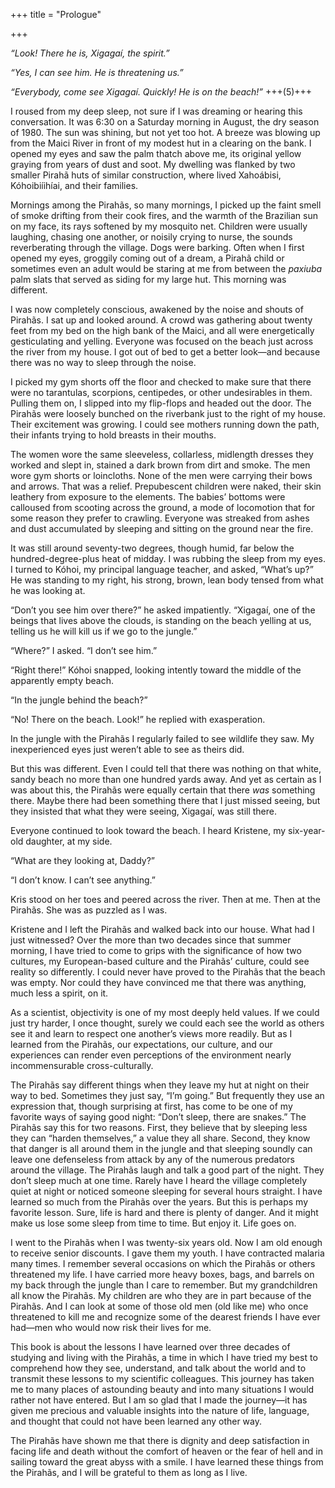 +++
title = "Prologue"

+++



*“Look\! There he is, Xigagaí, the spirit.”*

*“Yes, I can see him. He is threatening us.”*

*“Everybody, come see Xigagaí. Quickly\! He is on the beach\!”* +++(5)+++



I roused from my deep sleep, not sure if I was dreaming or hearing this conversation. It was 6:30 on a Saturday morning in August, the dry season of 1980. The sun was shining, but not yet too hot. A breeze was blowing up from the Maici River in front of my modest hut in a clearing on the bank. I opened my eyes and saw the palm thatch above me, its original yellow graying from years of dust and soot. My dwelling was flanked by two smaller Pirahã huts of similar construction, where lived Xahoábisi, Kóhoibiíihíai, and their families.

Mornings among the Pirahãs, so many mornings, I picked up the faint smell of smoke drifting from their cook fires, and the warmth of the Brazilian sun on my face, its rays softened by my mosquito net. Children were usually laughing, chasing one another, or noisily crying to nurse, the sounds reverberating through the village. Dogs were barking. Often when I first opened my eyes, groggily coming out of a dream, a Pirahã child or sometimes even an adult would be staring at me from between the *paxiuba* palm slats that served as siding for my large hut. This morning was different.

I was now completely conscious, awakened by the noise and shouts of Pirahãs. I sat up and looked around. A crowd was gathering about twenty feet from my bed on the high bank of the Maici, and all were energetically gesticulating and yelling. Everyone was focused on the beach just across the river from my house. I got out of bed to get a better look—and because there was no way to sleep through the noise.

I picked my gym shorts off the floor and checked to make sure that there were no tarantulas, scorpions, centipedes, or other undesirables in them. Pulling them on, I slipped into my flip-flops and headed out the door. The Pirahãs were loosely bunched on the riverbank just to the right of my house. Their excitement was growing. I could see mothers running down the path, their infants trying to hold breasts in their mouths.

The women wore the same sleeveless, collarless, midlength dresses they worked and slept in, stained a dark brown from dirt and smoke. The men wore gym shorts or loincloths. None of the men were carrying their bows and arrows. That was a relief. Prepubescent children were naked, their skin leathery from exposure to the elements. The babies’ bottoms were calloused from scooting across the ground, a mode of locomotion that for some reason they prefer to crawling. Everyone was streaked from ashes and dust accumulated by sleeping and sitting on the ground near the fire.

It was still around seventy-two degrees, though humid, far below the hundred-degree-plus heat of midday. I was rubbing the sleep from my eyes. I turned to Kóhoi, my principal language teacher, and asked, “What’s up?” He was standing to my right, his strong, brown, lean body tensed from what he was looking at.

“Don’t you see him over there?” he asked impatiently. “Xigagaí, one of the beings that lives above the clouds, is standing on the beach yelling at us, telling us he will kill us if we go to the jungle.”

“Where?” I asked. “I don’t see him.”

“Right there\!” Kóhoi snapped, looking intently toward the middle of the apparently empty beach.

“In the jungle behind the beach?”

“No\! There on the beach. Look\!” he replied with exasperation.

In the jungle with the Pirahãs I regularly failed to see wildlife they saw. My inexperienced eyes just weren’t able to see as theirs did.

But this was different. Even I could tell that there was nothing on that white, sandy beach no more than one hundred yards away. And yet as certain as I was about this, the Pirahãs were equally certain that there *was* something there. Maybe there had been something there that I just missed seeing, but they insisted that what they were seeing, Xigagaí, was still there.

Everyone continued to look toward the beach. I heard Kristene, my six-year-old daughter, at my side.

“What are they looking at, Daddy?”

“I don’t know. I can’t see anything.”

Kris stood on her toes and peered across the river. Then at me. Then at the Pirahãs. She was as puzzled as I was.

Kristene and I left the Pirahãs and walked back into our house. What had I just witnessed? Over the more than two decades since that summer morning, I have tried to come to grips with the significance of how two cultures, my European-based culture and the Pirahãs’ culture, could see reality so differently. I could never have proved to the Pirahãs that the beach was empty. Nor could they have convinced me that there was anything, much less a spirit, on it.

As a scientist, objectivity is one of my most deeply held values. If we could just try harder, I once thought, surely we could each see the world as others see it and learn to respect one another’s views more readily. But as I learned from the Pirahãs, our expectations, our culture, and our experiences can render even perceptions of the environment nearly incommensurable cross-culturally.

The Pirahãs say different things when they leave my hut at night on their way to bed. Sometimes they just say, “I’m going.” But frequently they use an expression that, though surprising at first, has come to be one of my favorite ways of saying good night: “Don’t sleep, there are snakes.” The Pirahãs say this for two reasons. First, they believe that by sleeping less they can “harden themselves,” a value they all share. Second, they know that danger is all around them in the jungle and that sleeping soundly can leave one defenseless from attack by any of the numerous predators around the village. The Pirahãs laugh and talk a good part of the night. They don’t sleep much at one time. Rarely have I heard the village completely quiet at night or noticed someone sleeping for several hours straight. I have learned so much from the Pirahãs over the years. But this is perhaps my favorite lesson. Sure, life is hard and there is plenty of danger. And it might make us lose some sleep from time to time. But enjoy it. Life goes on.

I went to the Pirahãs when I was twenty-six years old. Now I am old enough to receive senior discounts. I gave them my youth. I have contracted malaria many times. I remember several occasions on which the Pirahãs or others threatened my life. I have carried more heavy boxes, bags, and barrels on my back through the jungle than I care to remember. But my grandchildren all know the Pirahãs. My children are who they are in part because of the Pirahãs. And I can look at some of those old men \(old like me\) who once threatened to kill me and recognize some of the dearest friends I have ever had—men who would now risk their lives for me.

This book is about the lessons I have learned over three decades of studying and living with the Pirahãs, a time in which I have tried my best to comprehend how they see, understand, and talk about the world and to transmit these lessons to my scientific colleagues. This journey has taken me to many places of astounding beauty and into many situations I would rather not have entered. But I am so glad that I made the journey—it has given me precious and valuable insights into the nature of life, language, and thought that could not have been learned any other way.

The Pirahãs have shown me that there is dignity and deep satisfaction in facing life and death without the comfort of heaven or the fear of hell and in sailing toward the great abyss with a smile. I have learned these things from the Pirahãs, and I will be grateful to them as long as I live.

